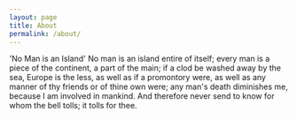 ```yaml
---
layout: page
title: About
permalink: /about/
---
```


'No Man is an Island'
No man is an island entire of itself; every man 
is a piece of the continent, a part of the main; 
if a clod be washed away by the sea, Europe 
is the less, as well as if a promontory were, as 
well as any manner of thy friends or of thine 
own were; any man's death diminishes me, 
because I am involved in mankind. 
And therefore never send to know for whom 
the bell tolls; it tolls for thee. 


[MY CV]: https://drive.google.com/file/d/1r_QYKLQRVFgyzZyZnD_oA37VFoSxekQu/view?usp=sharing
